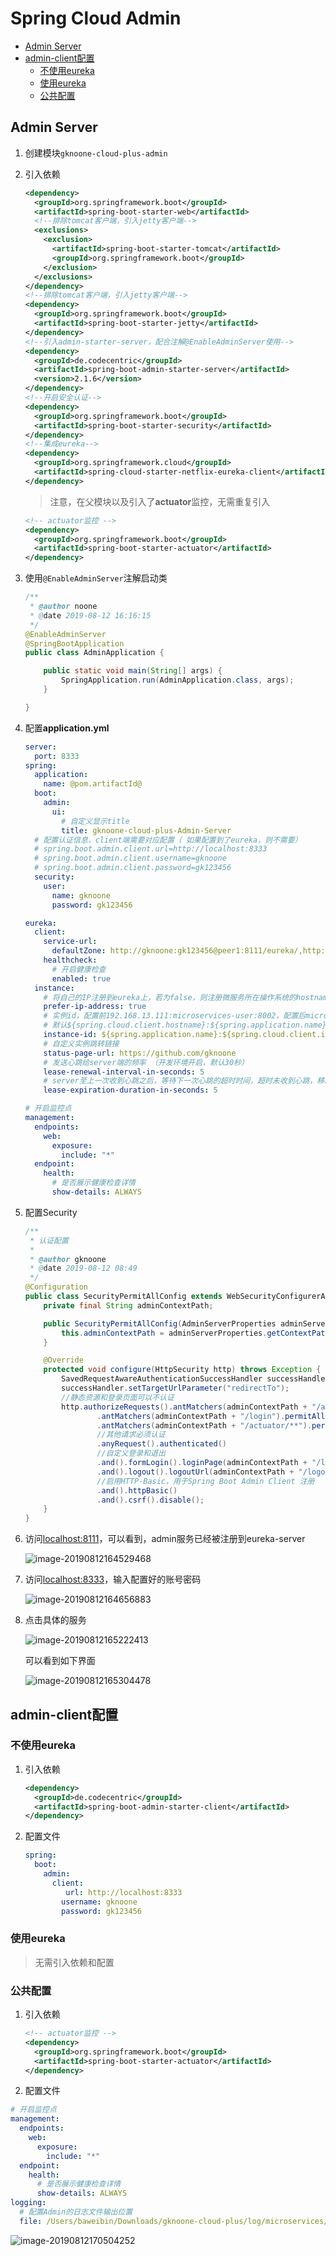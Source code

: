 # Spring Cloud Admin

<!-- @import "[TOC]" {cmd="toc" depthFrom=2 depthTo=6 orderedList=false} -->
<!-- code_chunk_output -->

* [Admin Server](#admin-server)
* [admin-client配置](#admin-client配置)
	* [不使用eureka](#不使用eureka)
	* [使用eureka](#使用eureka)
	* [公共配置](#公共配置)

<!-- /code_chunk_output -->

## Admin Server

1. 创建模块`gknoone-cloud-plus-admin`

2. 引入依赖

   ```xml
   <dependency>
     <groupId>org.springframework.boot</groupId>
     <artifactId>spring-boot-starter-web</artifactId>
     <!--排除tomcat客户端，引入jetty客户端-->
     <exclusions>
       <exclusion>
         <artifactId>spring-boot-starter-tomcat</artifactId>
         <groupId>org.springframework.boot</groupId>
       </exclusion>
     </exclusions>
   </dependency>
   <!--排除tomcat客户端，引入jetty客户端-->
   <dependency>
     <groupId>org.springframework.boot</groupId>
     <artifactId>spring-boot-starter-jetty</artifactId>
   </dependency>
   <!--引入admin-starter-server，配合注解@EnableAdminServer使用-->
   <dependency>
     <groupId>de.codecentric</groupId>
     <artifactId>spring-boot-admin-starter-server</artifactId>
     <version>2.1.6</version>
   </dependency>
   <!--开启安全认证-->
   <dependency>
     <groupId>org.springframework.boot</groupId>
     <artifactId>spring-boot-starter-security</artifactId>
   </dependency>
   <!--集成eureka-->
   <dependency>
     <groupId>org.springframework.cloud</groupId>
     <artifactId>spring-cloud-starter-netflix-eureka-client</artifactId>
   </dependency>
   ```

   > 注意，在父模块以及引入了**actuator**监控，无需重复引入

   ```xml
   <!-- actuator监控 -->
   <dependency>
     <groupId>org.springframework.boot</groupId>
     <artifactId>spring-boot-starter-actuator</artifactId>
   </dependency>
   ```

3. 使用`@EnableAdminServer`注解启动类

   ```java
   /**
    * @author noone
    * @date 2019-08-12 16:16:15
    */
   @EnableAdminServer
   @SpringBootApplication
   public class AdminApplication {

       public static void main(String[] args) {
           SpringApplication.run(AdminApplication.class, args);
       }

   }
   ```

4. 配置**application.yml**

   ```yml
   server:
     port: 8333
   spring:
     application:
       name: @pom.artifactId@
     boot:
       admin:
         ui:
           # 自定义显示title
           title: gknoone-cloud-plus-Admin-Server
     # 配置认证信息，client端需要对应配置（ 如果配置到了eureka，则不需要）
     # spring.boot.admin.client.url=http://localhost:8333
     # spring.boot.admin.client.username=gknoone
     # spring.boot.admin.client.password=gk123456
     security:
       user:
         name: gknoone
         password: gk123456

   eureka:
     client:
       service-url:
         defaultZone: http://gknoone:gk123456@peer1:8111/eureka/,http://gknoone:gk123456@peer2:8112/eureka/
       healthcheck:
         # 开启健康检查
         enabled: true
     instance:
       # 将自己的IP注册到eureka上，若为false，则注册微服务所在操作系统的hostname到eureka上
       prefer-ip-address: true
       # 实例id，配置前192.168.13.111:microservices-user:8002，配置后microservices-user:192.168.13.111:8002
       # 默认${spring.cloud.client.hostname}:${spring.application.name}:${spring.application.instance_id}:${service.port}
       instance-id: ${spring.application.name}:${spring.cloud.client.ipaddress}:${server.port}
       # 自定义实例跳转链接
       status-page-url: https://github.com/gknoone
       # 发送心跳给server端的频率 （开发环境开启，默认30秒）
       lease-renewal-interval-in-seconds: 5
       # server至上一次收到心跳之后，等待下一次心跳的超时时间，超时未收到心跳，移除instance （开发环境开启，默认90秒）
       lease-expiration-duration-in-seconds: 5

   # 开启监控点
   management:
     endpoints:
       web:
         exposure:
           include: "*"
     endpoint:
       health:
         # 是否展示健康检查详情
         show-details: ALWAYS
   ```

5. 配置Security

   ```java
   /**
    * 认证配置
    *
    * @author gknoone
    * @date 2019-08-12 08:49
    */
   @Configuration
   public class SecurityPermitAllConfig extends WebSecurityConfigurerAdapter {
       private final String adminContextPath;

       public SecurityPermitAllConfig(AdminServerProperties adminServerProperties) {
           this.adminContextPath = adminServerProperties.getContextPath();
       }

       @Override
       protected void configure(HttpSecurity http) throws Exception {
           SavedRequestAwareAuthenticationSuccessHandler successHandler = new SavedRequestAwareAuthenticationSuccessHandler();
           successHandler.setTargetUrlParameter("redirectTo");
           //静态资源和登录页面可以不认证
           http.authorizeRequests().antMatchers(adminContextPath + "/assets/**").permitAll()
                   .antMatchers(adminContextPath + "/login").permitAll()
                   .antMatchers(adminContextPath + "/actuator/**").permitAll()
                   //其他请求必须认证
                   .anyRequest().authenticated()
                   //自定义登录和退出
                   .and().formLogin().loginPage(adminContextPath + "/login").successHandler(successHandler)
                   .and().logout().logoutUrl(adminContextPath + "/logout")
                   //启用HTTP-Basic，用于Spring Boot Admin Client 注册
                   .and().httpBasic()
                   .and().csrf().disable();
       }
   }
   ```

6. 访问[localhost:8111](localhost:8111)，可以看到，admin服务已经被注册到eureka-server

   ![image-20190812164529468](assets/image-20190812164529468.png)

7. 访问[localhost:8333](localhost:8333)，输入配置好的账号密码

   ![image-20190812164656883](assets/image-20190812164656883.png)

8. 点击具体的服务

   ![image-20190812165222413](assets/image-20190812165222413.png)

   可以看到如下界面

   ![image-20190812165304478](assets/image-20190812165304478.png)

## admin-client配置

### 不使用eureka

1. 引入依赖

   ```xml
   <dependency>
     <groupId>de.codecentric</groupId>
     <artifactId>spring-boot-admin-starter-client</artifactId>
   </dependency>
   ```

2. 配置文件

   ```yml
   spring:
     boot:
       admin:
         client:
         	url: http://localhost:8333
           username: gknoone
           password: gk123456
   ```

### 使用eureka

> 无需引入依赖和配置

### 公共配置

1. 引入依赖

   ```xml
   <!-- actuator监控 -->
   <dependency>
     <groupId>org.springframework.boot</groupId>
     <artifactId>spring-boot-starter-actuator</artifactId>
   </dependency>
   ```

2. 配置文件

```yml
# 开启监控点
management:
  endpoints:
    web:
      exposure:
        include: "*"
  endpoint:
    health:
      # 是否展示健康检查详情
      show-details: ALWAYS
logging:
  # 配置Admin的日志文件输出位置
  file: /Users/baweibin/Downloads/gknoone-cloud-plus/log/microservices/microservices-hello.log
```

![image-20190812170504252](assets/image-20190812170504252.png)
